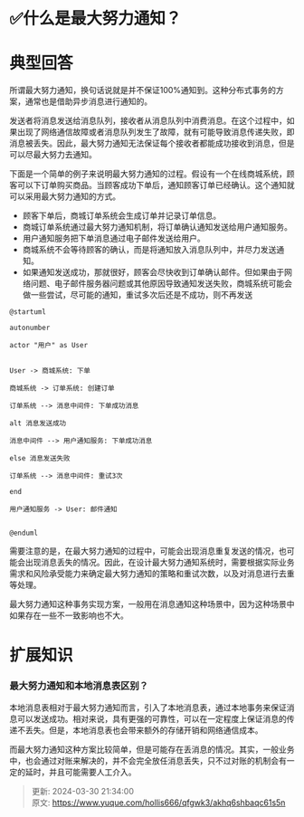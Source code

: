 # ✅什么是最大努力通知？

# 典型回答


所谓最大努力通知，换句话说就是并不保证100%通知到。这种分布式事务的方案，通常也是借助异步消息进行通知的。



发送者将消息发送给消息队列，接收者从消息队列中消费消息。在这个过程中，如果出现了网络通信故障或者消息队列发生了故障，就有可能导致消息传递失败，即消息被丢失。因此，最大努力通知无法保证每个接收者都能成功接收到消息，但是可以尽最大努力去通知。



下面是一个简单的例子来说明最大努力通知的过程。假设有一个在线商城系统，顾客可以下订单购买商品。当顾客成功下单后，通知顾客订单已经确认。这个通知就可以采用最大努力通知的方式。



+ 顾客下单后，商城订单系统会生成订单并记录订单信息。
+ 商城订单系统通过最大努力通知机制，将订单确认通知发送给用户通知服务。
+ 用户通知服务把下单消息通过电子邮件发送给用户。
+ 商城系统不会等待顾客的确认，而是将通知放入消息队列中，并尽力发送通知。
+ 如果通知发送成功，那就很好，顾客会尽快收到订单确认邮件。但如果由于网络问题、电子邮件服务器问题或其他原因导致通知发送失败，商城系统可能会做一些尝试，尽可能的通知，重试多次后还是不成功，则不再发送

<font style="color:rgb(55, 65, 81);"></font>

```puml
@startuml

autonumber

actor "用户" as User


User -> 商城系统: 下单

商城系统 -> 订单系统: 创建订单

订单系统 --> 消息中间件: 下单成功消息

alt 消息发送成功

消息中间件 --> 用户通知服务: 下单成功消息

else 消息发送失败

订单系统 --> 消息中间件: 重试3次

end

用户通知服务 -> User: 邮件通知


@enduml
```



需要注意的是，在最大努力通知的过程中，可能会出现消息重复发送的情况，也可能会出现消息丢失的情况。因此，在设计最大努力通知系统时，需要根据实际业务需求和风险承受能力来确定最大努力通知的策略和重试次数，以及对消息进行去重等处理。



最大努力通知这种事务实现方案，一般用在消息通知这种场景中，因为这种场景中如果存在一些不一致影响也不大。

# 扩展知识


### 最大努力通知和本地消息表区别？


本地消息表相对于最大努力通知而言，引入了本地消息表，通过本地事务来保证消息可以发送成功。相对来说，具有更强的可靠性，可以在一定程度上保证消息的传递不丢失。但是，本地消息表也会带来额外的存储开销和网络通信成本。



而最大努力通知这种方案比较简单，但是可能存在丢消息的情况。其实，一般业务中，也会通过对账来解决的，并不会完全放任消息丢失，只不过对账的机制会有一定的延时，并且可能需要人工介入。



> 更新: 2024-03-30 21:34:00  
> 原文: <https://www.yuque.com/hollis666/qfgwk3/akhq6shbaqc61s5n>